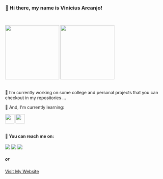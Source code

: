 <h3>👋 Hi there, my name is Vinicius Arcanjo!</h3>
  
  ##

</br>

<div>
  <img style="height: 11rem;" src="https://github-readme-stats.vercel.app/api/top-langs/?username=viniarcanjo&&langs_count=10&theme=nightowl"/>
  <img style="height: 11rem;" src="https://github-readme-stats.vercel.app/api?username=viniarcanjo&&count_private=true&&show_icons=true&theme=nightowl"/>
</div>

</br>

<div>
  <p>🔭 I’m currently working on some college and personal projects that you can checkout in my repositories ...</p>
  <p>🌱 And, I'm currently learning:</p>
</div>

<div>
  <img height="30" src="https://cdn.jsdelivr.net/gh/devicons/devicon/icons/react/react-original.svg"
  <img height="30" src="https://cdn.jsdelivr.net/gh/devicons/devicon/icons/react/react-original.svg" />      
  <img height="30" src="https://cdn.jsdelivr.net/gh/devicons/devicon/icons/swift/swift-original.svg" />
</div>

  ##

<div>
  <h4>📲 You can reach me on:</h4>
  <a href="https://www.linkedin.com/in/vinicius-arcanjo-404b6b198/"><img src="https://img.shields.io/badge/LinkedIn-0077B5?style=for-the-badge&logo=linkedin&logoColor=white"/></a>
  <a href="https://www.instagram.com/viiniarcanjo/"><img src="https://img.shields.io/badge/Instagram-E4405F?style=for-the-badge&logo=instagram&logoColor=white"/></a>
  <a href="https://api.whatsapp.com/send?phone=5587988077497&text=Ol%C3%A1%2C%20acabei%20de%20conferir%20o%20seu%20site%20portf%C3%B3lio%20e%20gostaria%20de%20bater%20um%20papo!"><img src="https://img.shields.io/badge/WhatsApp-25D366?style=for-the-badge&logo=whatsapp&logoColor=white"/></a>
  <h5>or</h5>
  <a href="https://viniciusarcanjo.tech" target="_blank">Visit My Website</a>
</div>
